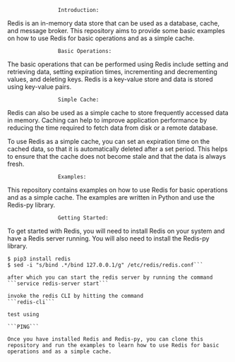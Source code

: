 					Introduction:
Redis is an in-memory data store that can be used as a database, cache, and message broker.
This repository aims to provide some basic examples on how to use Redis for basic operations and as a simple cache.

					Basic Operations:
The basic operations that can be performed using Redis include setting and retrieving data, setting expiration times,
incrementing and decrementing values, and deleting keys. Redis is a key-value store and data is stored using key-value pairs.

					Simple Cache:
Redis can also be used as a simple cache to store frequently accessed data in memory.
Caching can help to improve application performance by reducing the time required to fetch data from disk or a remote database.

To use Redis as a simple cache, you can set an expiration time on the cached data, so that it is automatically deleted after a set period.
This helps to ensure that the cache does not become stale and that the data is always fresh.

					Examples:
This repository contains examples on how to use Redis for basic operations and as a simple cache.
The examples are written in Python and use the Redis-py library.

					Getting Started:
To get started with Redis, you will need to install Redis on your system and have a Redis server running.
You will also need to install the Redis-py library.

```$ sudo apt-get -y install redis-server
$ pip3 install redis
$ sed -i "s/bind .*/bind 127.0.0.1/g" /etc/redis/redis.conf```

after which you can start the redis server by running the command
```service redis-server start```

invoke the redis CLI by hitting the command
```redis-cli```

test using

```PING```

Once you have installed Redis and Redis-py, you can clone this repository and run the examples to learn how to use Redis for basic operations and as a simple cache.
